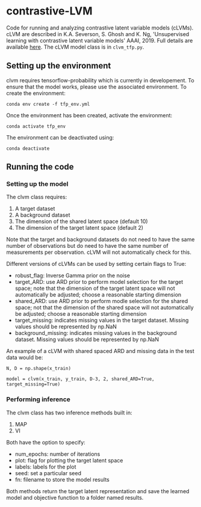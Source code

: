 # contrastive-LVM
Code for running and analyzing contrastive latent variable models (cLVMs). cLVM are described in K.A. Severson, S. Ghosh and K. Ng, 'Unsupervised learning with contrastive latent variable models' AAAI, 2019. Full details are available [here](https://arxiv.org/pdf/1811.06094.pdf). The cLVM model class is in `clvm_tfp.py`.

## Setting up the environment
clvm requires tensorflow-probability which is currently in developement. To ensure that the model works, please use the associated environment. To create the environment:

`conda env create -f tfp_env.yml`

Once the environment has been created, activate the environment:

`conda activate tfp_env`

The environment can be deactivated using:

`conda deactivate`

## Running the code

### Setting up the model
The clvm class requires:
1. A target dataset
2. A background dataset
3. The dimension of the shared latent space (default 10)
4. The dimension of the target latent space (default 2)

Note that the target and background datasets do not need to have the same number of observations but do need to have the same number of measurements per observation. cLVM will not automatically check for this.

Different versions of cLVMs can be used by setting certain flags to True:
* robust_flag: Inverse Gamma prior on the noise
* target_ARD: use ARD prior to perform model selection for the target space; note that the dimension of the target latent space 
 will not automatically be adjusted; choose a reasonable starting dimension
* shared_ARD: use ARD prior to perform modle selection for the shared space; not that the dimension of the shared space will not automatically be adjusted; choose a reasonable starting dimension
* target_missing: indicates missing values in the target dataset. Missing values should be represented by np.NaN
* background_missing: indicates missing values in the background dataset. Missing values should be represented by np.NaN

An example of a cLVM with shared spaced ARD and missing data in the test data would be:

`N, D = np.shape(x_train)`

`model = clvm(x_train, y_train, D-3, 2, shared_ARD=True, target_missing=True)`

### Performing inference
The clvm class has two inference methods built in:
1. MAP
2. VI

Both have the option to specify:
* num_epochs: number of iterations
* plot: flag for plotting the target latent space
* labels: labels for the plot
* seed: set a particular seed
* fn: filename to store the model results

Both methods return the target latent representation and save the learned model and objective function to a folder named results.
